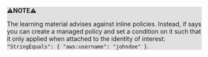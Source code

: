 <div style="margin:2em; background-color: #e0e0e0;">

<strong>⚠️NOTE️️️⚠️</strong>

The learning material advises against inline policies. Instead, if says you can create a managed policy and set a condition on it such that it only applied when attached to the identity of interest: `"StringEquals": { "aws:username": "johndoe" }`.
</div>


